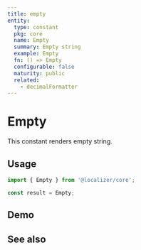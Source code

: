 ```yaml
---
title: empty
entity:
  type: constant
  pkg: core
  name: Empty
  summary: Empty string
  example: Empty
  fn: () => Empty
  configurable: false
  maturity: public
  related:
    - decimalFormatter
---
```


# Empty <Package name="core"/>

This constant renders empty string.

## Usage

```typescript twoslash
import { Empty } from '@localizer/core';

const result = Empty;
```

## Demo

<script setup>
  import { ref, computed } from 'vue';
  import { NForm, NFormItem } from 'naive-ui/es/form';
  import { NInputNumber } from 'naive-ui/es/input-number';
  import { NSelect } from 'naive-ui/es/select';
  import { countryName, languageName } from '@localizer/format';

</script>

<EntityDemo :args="[]" />

## See also

<Entities />
